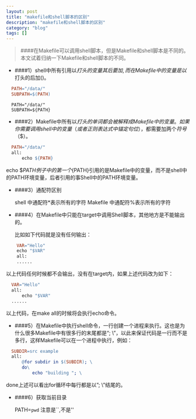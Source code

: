 ```yaml
---
layout: post
title: "makefile和shell脚本的区别"
description: "makefile和shell脚本的区别"
category: "blog"
tags: []
---
```


> ####在Makefile可以调用shell脚本，但是Makefile和shell脚本是不同的。本文试着归纳一下Makefile和shell脚本的不同。

- ####1）shell中所有引用以$打头的变量其后要加{},而在Makefile中的变量是以$打头的后加()。

```makefile
  PATH="/data/"
  SUBPATH=$(PATH)
```

```shell
  PATH="/data/"
  SUBPATH=${PATH}
```

- ####2）Makefile中所有以$打头的单词都会被解释成Makefile中的变量。如果你需要调用shell中的变量（或者正则表达式中锚定句位$），都需要加两个$符号（$$）。

```makefile
  PATH="/data/"
  all:
      echo ${PATH}
```
  echo $$PATH例子中的第一个${PATH}引用的是Makefile中的变量，而不是shell中的PATH环境变量，后者引用的事Shell中的PATH环境变量。

- ####3）通配符区别

  shell 中通配符*表示所有的字符
  Makefile 中通配符%表示所有的字符

- ####4）在Makefile中只能在target中调用Shell脚本，其他地方是不能输出的。

  比如如下代码就是没有任何输出：

```makefile
    VAR="Hello"
    echo "$VAR"
    all:
    ......
```
  以上代码任何时候都不会输出，没有在target内，如果上述代码改为如下：

```makefile
  VAR="Hello"
  all:
      echo "$VAR"
  ......
```
 以上代码，在make all的时候将会执行echo命令。

- ####5）在Makefile中执行shell命令，一行创建一个进程来执行。这也是为什么很多Makefile中有很多行的末尾都是“;  \”，以此来保证代码是一行而不是多行，这样Makefile可以在一个进程中执行，例如：

```makefile
  SUBDIR=src example
  all:
      @for subdir in $(SUBDIR); \
      do\
          echo "building "; \
```
  done上述可以看出for循环中每行都是以”; \”结尾的。

- ####6）获取当前目录

  PATH=`pwd` 注意是``,不是''
